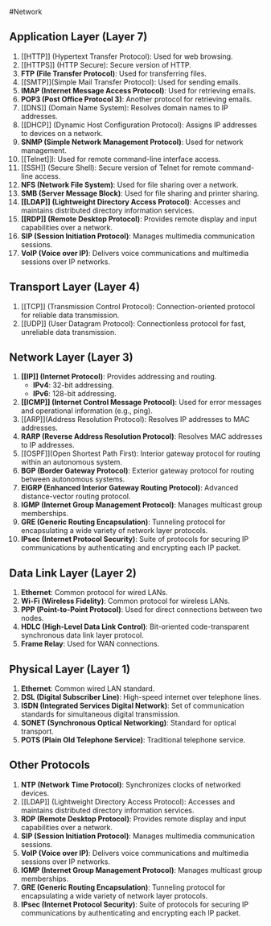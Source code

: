 #Network
## Application Layer (Layer 7)

1. [[HTTP]] (Hypertext Transfer Protocol): Used for web browsing.
2. [[HTTPS]] (HTTP Secure): Secure version of HTTP.
3. **FTP (File Transfer Protocol)**: Used for transferring files.
4. [[SMTP]](Simple Mail Transfer Protocol): Used for sending emails.
5. **IMAP (Internet Message Access Protocol)**: Used for retrieving emails.
6. **POP3 (Post Office Protocol 3)**: Another protocol for retrieving emails.
7. [[DNS]] (Domain Name System): Resolves domain names to IP addresses.
8. [[DHCP]] (Dynamic Host Configuration Protocol): Assigns IP addresses to devices on a network.
9. **SNMP (Simple Network Management Protocol)**: Used for network management.
10. [[Telnet]]l: Used for remote command-line interface access.
11. [[SSH]] (Secure Shell): Secure version of Telnet for remote command-line access.
12. **NFS (Network File System)**: Used for file sharing over a network.
13. **SMB (Server Message Block)**: Used for file sharing and printer sharing.
14. **[[LDAP]] (Lightweight Directory Access Protocol)**: Accesses and maintains distributed directory information services.
15. **[[RDP]] (Remote Desktop Protocol)**: Provides remote display and input capabilities over a network.
16. **SIP (Session Initiation Protocol)**: Manages multimedia communication sessions.
17. **VoIP (Voice over IP)**: Delivers voice communications and multimedia sessions over IP networks.

## Transport Layer (Layer 4)

1. [[TCP]] (Transmission Control Protocol): Connection-oriented protocol for reliable data transmission.
2. [[UDP]] (User Datagram Protocol): Connectionless protocol for fast, unreliable data transmission.

## Network Layer (Layer 3)

1. **[[IP]] (Internet Protocol)**: Provides addressing and routing.
   - **IPv4**: 32-bit addressing.
   - **IPv6**: 128-bit addressing.
2. **[[ICMP]] (Internet Control Message Protocol)**: Used for error messages and operational information (e.g., ping).
3. [[ARP]](Address Resolution Protocol): Resolves IP addresses to MAC addresses.
4. **RARP (Reverse Address Resolution Protocol)**: Resolves MAC addresses to IP addresses.
5. [[OSPF]](Open Shortest Path First): Interior gateway protocol for routing within an autonomous system.
6. **BGP (Border Gateway Protocol)**: Exterior gateway protocol for routing between autonomous systems.
7. **EIGRP (Enhanced Interior Gateway Routing Protocol)**: Advanced distance-vector routing protocol.
8. **IGMP (Internet Group Management Protocol)**: Manages multicast group memberships.
9. **GRE (Generic Routing Encapsulation)**: Tunneling protocol for encapsulating a wide variety of network layer protocols.
10. **IPsec (Internet Protocol Security)**: Suite of protocols for securing IP communications by authenticating and encrypting each IP packet.

## Data Link Layer (Layer 2)

1. **Ethernet**: Common protocol for wired LANs.
2. **Wi-Fi (Wireless Fidelity)**: Common protocol for wireless LANs.
3. **PPP (Point-to-Point Protocol)**: Used for direct connections between two nodes.
4. **HDLC (High-Level Data Link Control)**: Bit-oriented code-transparent synchronous data link layer protocol.
5. **Frame Relay**: Used for WAN connections.

## Physical Layer (Layer 1)

1. **Ethernet**: Common wired LAN standard.
2. **DSL (Digital Subscriber Line)**: High-speed internet over telephone lines.
3. **ISDN (Integrated Services Digital Network)**: Set of communication standards for simultaneous digital transmission.
4. **SONET (Synchronous Optical Networking)**: Standard for optical transport.
5. **POTS (Plain Old Telephone Service)**: Traditional telephone service.

## Other Protocols

1. **NTP (Network Time Protocol)**: Synchronizes clocks of networked devices.
2. [[LDAP]] (Lightweight Directory Access Protocol): Accesses and maintains distributed directory information services.
3. **RDP (Remote Desktop Protocol)**: Provides remote display and input capabilities over a network.
4. **SIP (Session Initiation Protocol)**: Manages multimedia communication sessions.
5. **VoIP (Voice over IP)**: Delivers voice communications and multimedia sessions over IP networks.
6. **IGMP (Internet Group Management Protocol)**: Manages multicast group memberships.
7. **GRE (Generic Routing Encapsulation)**: Tunneling protocol for encapsulating a wide variety of network layer protocols.
8. **IPsec (Internet Protocol Security)**: Suite of protocols for securing IP communications by authenticating and encrypting each IP packet.